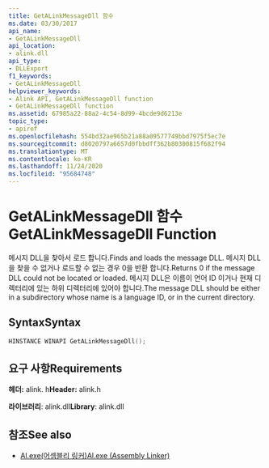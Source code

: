 ```yaml
---
title: GetALinkMessageDll 함수
ms.date: 03/30/2017
api_name:
- GetALinkMessageDll
api_location:
- alink.dll
api_type:
- DLLExport
f1_keywords:
- GetALinkMessageDll
helpviewer_keywords:
- Alink API, GetALinkMessageDll function
- GetALinkMessageDll function
ms.assetid: 67985a22-88a2-4c54-8d99-4bcde9d6213e
topic_type:
- apiref
ms.openlocfilehash: 554bd32ae965b21a88a09577749bbd7975f5ec7e
ms.sourcegitcommit: d8020797a6657d0fbbdff362b80300815f682f94
ms.translationtype: MT
ms.contentlocale: ko-KR
ms.lasthandoff: 11/24/2020
ms.locfileid: "95684748"
---
```

# <a name="getalinkmessagedll-function"></a><span data-ttu-id="5e72c-102">GetALinkMessageDll 함수</span><span class="sxs-lookup"><span data-stu-id="5e72c-102">GetALinkMessageDll Function</span></span>

<span data-ttu-id="5e72c-103">메시지 DLL을 찾아서 로드 합니다.</span><span class="sxs-lookup"><span data-stu-id="5e72c-103">Finds and loads the message DLL.</span></span> <span data-ttu-id="5e72c-104">메시지 DLL을 찾을 수 없거나 로드할 수 없는 경우 0을 반환 합니다.</span><span class="sxs-lookup"><span data-stu-id="5e72c-104">Returns 0 if the message DLL could not be located or loaded.</span></span> <span data-ttu-id="5e72c-105">메시지 DLL은 이름이 언어 ID 이거나 현재 디렉터리에 있는 하위 디렉터리에 있어야 합니다.</span><span class="sxs-lookup"><span data-stu-id="5e72c-105">The message DLL should be either in a subdirectory whose name is a language ID, or in the current directory.</span></span>  
  
## <a name="syntax"></a><span data-ttu-id="5e72c-106">Syntax</span><span class="sxs-lookup"><span data-stu-id="5e72c-106">Syntax</span></span>  
  
```cpp  
HINSTANCE WINAPI GetALinkMessageDll();  
```  
  
## <a name="requirements"></a><span data-ttu-id="5e72c-107">요구 사항</span><span class="sxs-lookup"><span data-stu-id="5e72c-107">Requirements</span></span>  

 <span data-ttu-id="5e72c-108">**헤더:** alink. h</span><span class="sxs-lookup"><span data-stu-id="5e72c-108">**Header:** alink.h</span></span>  
  
 <span data-ttu-id="5e72c-109">**라이브러리**: alink.dll</span><span class="sxs-lookup"><span data-stu-id="5e72c-109">**Library**: alink.dll</span></span>  
  
## <a name="see-also"></a><span data-ttu-id="5e72c-110">참조</span><span class="sxs-lookup"><span data-stu-id="5e72c-110">See also</span></span>

- [<span data-ttu-id="5e72c-111">Al.exe(어셈블리 링커)</span><span class="sxs-lookup"><span data-stu-id="5e72c-111">Al.exe (Assembly Linker)</span></span>](../../tools/al-exe-assembly-linker.md)
